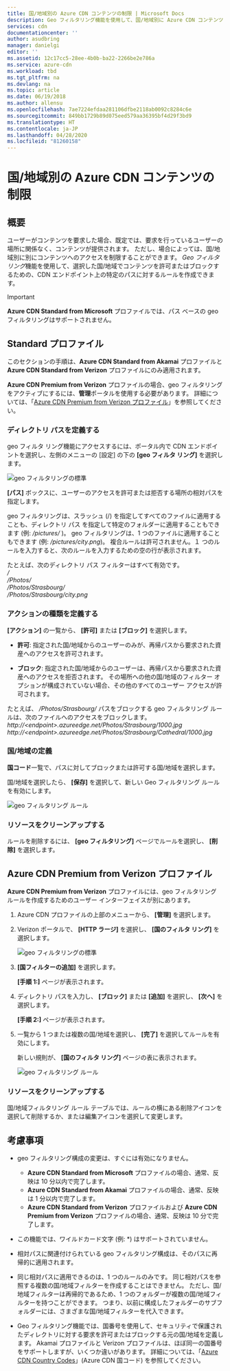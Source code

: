 ```yaml
---
title: 国/地域別の Azure CDN コンテンツの制限 | Microsoft Docs
description: Geo フィルタリング機能を使用して、国/地域別に Azure CDN コンテンツへのアクセスを制限する方法について説明します。
services: cdn
documentationcenter: ''
author: asudbring
manager: danielgi
editor: ''
ms.assetid: 12c17cc5-28ee-4b0b-ba22-2266be2e786a
ms.service: azure-cdn
ms.workload: tbd
ms.tgt_pltfrm: na
ms.devlang: na
ms.topic: article
ms.date: 06/19/2018
ms.author: allensu
ms.openlocfilehash: 7ae7224efdaa281106dfbe2118ab0092c8284c6e
ms.sourcegitcommit: 849bb1729b89d075eed579aa36395bf4d29f3bd9
ms.translationtype: HT
ms.contentlocale: ja-JP
ms.lasthandoff: 04/28/2020
ms.locfileid: "81260158"
---
```

# <a name="restrict-azure-cdn-content-by-countryregion"></a>国/地域別の Azure CDN コンテンツの制限

## <a name="overview"></a>概要
ユーザーがコンテンツを要求した場合、既定では、要求を行っているユーザーの場所に関係なく、コンテンツが提供されます。 ただし、場合によっては、国/地域別に別にコンテンツへのアクセスを制限することができます。 *Geo フィルタ リング*機能を使用して、選択した国/地域でコンテンツを許可またはブロックするための、CDN エンドポイント上の特定のパスに対するルールを作成できます。

> [!IMPORTANT]
> **Azure CDN Standard from Microsoft** プロファイルでは、パス ベースの geo フィルタリングはサポートされません。
> 

## <a name="standard-profiles"></a>Standard プロファイル
このセクションの手順は、**Azure CDN Standard from Akamai** プロファイルと **Azure CDN Standard from Verizon** プロファイルにのみ適用されます。 

**Azure CDN Premium from Verizon** プロファイルの場合、geo フィルタリングをアクティブにするには、**管理**ポータルを使用する必要があります。 詳細については、「[Azure CDN Premium from Verizon プロファイル](#azure-cdn-premium-from-verizon-profiles)」を参照してください。

### <a name="define-the-directory-path"></a>ディレクトリ パスを定義する
geo フィルタ リング機能にアクセスするには、ポータル内で CDN エンドポイントを選択し、左側のメニューの [設定] の下の **[geo フィルタ リング]** を選択します。 

![geo フィルタリングの標準](./media/cdn-filtering/cdn-geo-filtering-standard.png)

**[パス]** ボックスに、ユーザーのアクセスを許可または拒否する場所の相対パスを指定します。 

geo フィルタリングは、スラッシュ (/) を指定してすべてのファイルに適用することも、ディレクトリ パス を指定して特定のフォルダーに適用することもできます (例: */pictures/* )。 geo フィルタリングは、1 つのファイルに適用することもできます (例: */pictures/city.png*)。 複合ルールは許可されません。１ つのルールを入力すると、次のルールを入力するための空の行が表示されます。

たとえば、次のディレクトリ パス フィルターはすべて有効です。   
*/*                                 
*/Photos/*      
*/Photos/Strasbourg/*      
*/Photos/Strasbourg/city.png*

### <a name="define-the-type-of-action"></a>アクションの種類を定義する

**[アクション]** の一覧から、 **[許可]** または **[ブロック]** を選択します。 

- **許可**: 指定された国/地域からのユーザーのみが、再帰パスから要求された資産へのアクセスを許可されます。

- **ブロック**: 指定された国/地域からのユーザーは、再帰パスから要求された資産へのアクセスを拒否されます。 その場所への他の国/地域のフィルター オプションが構成されていない場合、その他のすべてのユーザー アクセスが許可されます。

たとえば、 */Photos/Strasbourg/* パスをブロックする geo フィルタリング ルールは、次のファイルへのアクセスをブロックします。     
*http:\//\<endpoint>.azureedge.net/Photos/Strasbourg/1000.jpg*
*http:\//\<endpoint>.azureedge.net/Photos/Strasbourg/Cathedral/1000.jpg*

### <a name="define-the-countriesregions"></a>国/地域の定義
**国コード**一覧で、パスに対してブロックまたは許可する国/地域を選択します。 

国/地域を選択したら、 **[保存]** を選択して、新しい Geo フィルタリング ルールを有効にします。 

![geo フィルタリング ルール](./media/cdn-filtering/cdn-geo-filtering-rules.png)

### <a name="clean-up-resources"></a>リソースをクリーンアップする
ルールを削除するには、 **[geo フィルタリング]** ページでルールを選択し、 **[削除]** を選択します。

## <a name="azure-cdn-premium-from-verizon-profiles"></a>Azure CDN Premium from Verizon プロファイル
**Azure CDN Premium from Verizon** プロファイルには、geo フィルタリング ルールを作成するためのユーザー インターフェイスが別にあります。

1. Azure CDN プロファイルの上部のメニューから、 **[管理]** を選択します。

2. Verizon ポータルで、 **[HTTP ラージ]** を選択し、 **[国のフィルタ リング]** を選択します。

    ![geo フィルタリングの標準](./media/cdn-filtering/cdn-geo-filtering-premium.png)

3. **[国フィルターの追加]** を選択します。

    **[手順 1:]** ページが表示されます。

4. ディレクトリ パスを入力し、 **[ブロック]** または **[追加]** を選択し、 **[次へ]** を選択します。

    **[手順 2:]** ページが表示されます。 

5. 一覧から 1 つまたは複数の国/地域を選択し、 **[完了]** を選択してルールを有効にします。 
    
    新しい規則が、 **[国のフィルタ リング]** ページの表に表示されます。

    ![geo フィルタリング ルール](./media/cdn-filtering/cdn-geo-filtering-premium-rules.png)

### <a name="clean-up-resources"></a>リソースをクリーンアップする
国/地域フィルタリング ルール テーブルでは、ルールの横にある削除アイコンを選択して削除するか、または編集アイコンを選択して変更します。

## <a name="considerations"></a>考慮事項
* geo フィルタリング構成の変更は、すぐには有効になりません。
   * **Azure CDN Standard from Microsoft** プロファイルの場合、通常、反映は 10 分以内で完了します。 
   * **Azure CDN Standard from Akamai** プロファイルの場合、通常、反映は 1 分以内で完了します。 
   * **Azure CDN Standard from Verizon** プロファイルおよび **Azure CDN Premium from Verizon** プロファイルの場合、通常、反映は 10 分で完了します。 
 
* この機能では、ワイルドカード文字 (例: *) はサポートされていません。

* 相対パスに関連付けられている geo フィルタリング構成は、そのパスに再帰的に適用されます。

* 同じ相対パスに適用できるのは、1 つのルールのみです。 同じ相対パスを参照する複数の国/地域フィルターを作成することはできません。 ただし、国/地域フィルターは再帰的であるため、1 つのフォルダーが複数の国/地域フィルターを持つことができます。 つまり、以前に構成したフォルダーのサブフォルダーには、さまざまな国/地域フィルターを代入できます。

* Geo フィルタリング機能では、国番号を使用して、セキュリティで保護されたディレクトリに対する要求を許可またはブロックする元の国/地域を定義します。 Akamai プロファイルと Verizon プロファイルは、ほぼ同一の国番号をサポートしますが、いくつか違いがあります。 詳細については、「[Azure CDN Country Codes](/previous-versions/azure/mt761717(v=azure.100))」(Azure CDN 国コード) を参照してください。 

